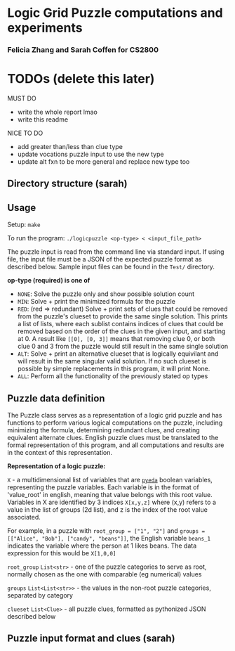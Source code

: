 # Logic Grid Puzzle computations and experiments
### Felicia Zhang and Sarah Coffen for CS2800

# TODOs (delete this later)
MUST DO
- write the whole report lmao
- write this readme

NICE TO DO
- add greater than/less than clue type
- update vocations puzzle input to use the new type
- update alt fxn to be more general and replace new type too

## Directory structure (sarah)

## Usage
Setup: `make`

To run the program: `./logicpuzzle <op-type> < <input_file_path>`

The puzzle input is read from the command line via standard input.
If using file, the input file must be a JSON of the expected puzzle format as described below.
Sample input files can be found in the `Test/` directory.

**op-type (required) is one of**
- `NONE`: Solve the puzzle only and show possible solution count
- `MIN`: Solve + print the minimized formula for the puzzle
- `RED`: (red => redundant) Solve + print sets of clues that could be removed from the puzzle's
clueset to provide the same single solution. This prints a list of lists, where each sublist
contains indices of clues that could be removed based on the order of the clues in the given input,
and starting at 0. A result like `[[0], [0, 3]]` means that removing clue 0, or both clue 0 and 3
from the puzzle would still result in the same single solution
- `ALT`: Solve + print an alternative clueset that is logically equivilant and will result in the same
singular valid solution. If no such clueset is possible by simple replacements in this program, it
will print None.
- `ALL`: Perform all the functionality of the previously stated op types

## Puzzle data definition
The Puzzle class serves as a representation of a logic grid puzzle and has functions to perform
various logical computations on the puzzle, including minimizing the formula, determining redundant
clues, and creating equivalent alternate clues. English puzzle clues must be translated to the
formal representation of this program, and all computations and results are in the context of
this representation.

**Representation of a logic puzzle:**

`X` - a multidimensional list of variables that are [`pyeda`](https://pyeda.readthedocs.io/en/latest/)
boolean variables, representing the puzzle variables.
Each variable is in the format of 'value_root' in english, meaning that value belongs with this root value.
Variables in X are identified by 3 indices `X[x,y,z]` where (x,y) refers to a value in the list of groups (2d list),
and z is the index of the root value associated.

For example, in a puzzle with `root_group = ["1", "2"]` and `groups = [["Alice", "Bob"], ["candy", "beans"]]`,
the English variable `beans_1` indicates the variable where the person at 1 likes beans. The data expression
for this would be `X[1,0,0]`

`root_group` `List<str>` - one of the puzzle categories to serve as root, normally chosen as the one with comparable
(eg numerical) values

`groups` `List<List<str>>` - the values in the non-root puzzle categories, separated by category

`clueset` `List<Clue>` - all puzzle clues, formatted as pythonized JSON described below

## Puzzle input format and clues (sarah)
